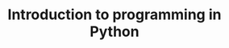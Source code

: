 ---
title: Introduction to programming in Python
layout: collection
permalink: /courses_in_english/introduction_to_programming_in_python/
collection: introduction_to_programming_in_python
entries_layout: list
classes: wide
---
